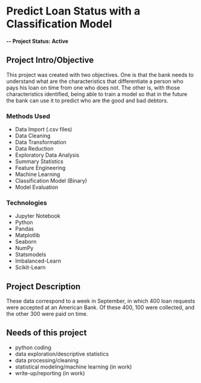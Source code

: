 # Predict Loan Status with a Classification Model

#### -- Project Status: Active

## Project Intro/Objective
  This project was created with two objectives.
  One is that the bank needs to understand what are the characteristics that differentiate a person who pays his loan on time from one who does not.
  The other is, with those characteristics identified, being able to train a model so that in the future the bank can use it to predict who are the good and bad debtors.

### Methods Used
* Data Import (.csv files)
* Data Cleaning
* Data Transformation
* Data Reduction
* Exploratory Data Analysis
* Summary Statistics
* Feature Engineering
* Machine Learning
* Classification Model (Binary)
* Model Evaluation

### Technologies
* Jupyter Notebook
* Python
* Pandas
* Matplotlib
* Seaborn
* NumPy
* Statsmodels
* Imbalanced-Learn
* Scikit-Learn

## Project Description
  These data correspond to a week in September, in which 400 loan requests were accepted at an American Bank. Of these 400, 100 were collected, and the other 300 were paid on time.

## Needs of this project

- python coding
- data exploration/descriptive statistics
- data processing/cleaning
- statistical modeling/machine learning (in work)
- write-up/reporting (in work)

